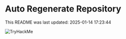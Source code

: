 # Auto Regenerate Repository

This README was last updated: 2025-01-14 17:23:44

 ![TryHackMe](https://tryhackme.com/badge/533634)